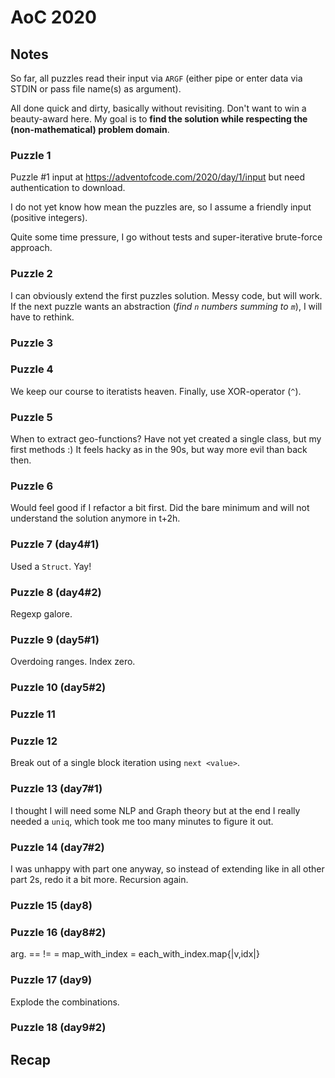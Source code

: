 # AoC 2020

## Notes

So far, all puzzles read their input via `ARGF` (either pipe or enter data via
STDIN  or pass file name(s) as argument).

All done quick and dirty, basically without revisiting.  Don't want to win a
beauty-award here. My goal is to **find the solution while respecting the
(non-mathematical) problem domain**.

### Puzzle 1

Puzzle #1 input at https://adventofcode.com/2020/day/1/input but need
authentication to download.

I do not yet know how mean the puzzles are, so I assume a friendly input
(positive integers).

Quite some time pressure, I go without tests and super-iterative brute-force approach.

### Puzzle 2

I can obviously extend the first puzzles solution.  Messy code, but will work.
If the next puzzle wants an abstraction (*find `n` numbers summing to `m`*), I
will have to rethink.

### Puzzle 3
### Puzzle 4
We keep our course to iteratists heaven. Finally, use XOR-operator (`^`).

### Puzzle 5
When to extract geo-functions?  Have not yet created a single class, but my
first methods :)
It feels hacky as in the 90s, but way more evil than back then.

### Puzzle 6
Would feel good if I refactor a bit first. Did the bare minimum and will not
understand the solution anymore in t+2h.

### Puzzle 7 (day4#1)
Used a `Struct`. Yay!

### Puzzle 8 (day4#2)
Regexp galore.

### Puzzle 9 (day5#1)
Overdoing ranges. Index zero.
### Puzzle 10 (day5#2)

### Puzzle 11
### Puzzle 12
Break out of a single block iteration using `next <value>`.

### Puzzle 13 (day7#1)
I thought I will need some NLP and Graph theory but at the end I really needed
a `uniq`, which took me too many minutes to figure it out.
### Puzzle 14 (day7#2)
I was unhappy with part one anyway, so instead of extending like in all other
part 2s, redo it a bit more. Recursion again.

### Puzzle 15 (day8)
### Puzzle 16 (day8#2)
arg. == != =
map_with_index = each_with_index.map{|v,idx|}

### Puzzle 17 (day9)
Explode the combinations.
### Puzzle 18 (day9#2)

## Recap

